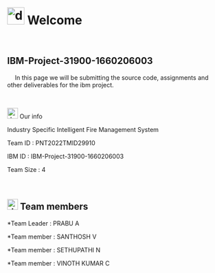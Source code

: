 # <img src="https://user-images.githubusercontent.com/99788851/194714225-20b1436e-cc0e-4972-8ab1-1d6cc0abf3f3.png" alt="drawing" width="40"/> Welcome

&emsp; 
## </p> IBM-Project-31900-1660206003
&emsp; 
In this page we will be submitting the source code, assignments and other deliverables for the ibm project.


&emsp;

 <img src="https://user-images.githubusercontent.com/99788851/194714826-a05deae0-6d33-449d-a1e8-a126f30e1b4f.png" alt="drawing" width="25"/> Our info

</p>
Industry Specific Intelligent Fire Management System
 </p>
 Team ID : PNT2022TMID29910
 </p>
 IBM ID : IBM-Project-31900-1660206003</p>
 Team Size : 4 </p>

&emsp;


## <img src="https://user-images.githubusercontent.com/99788851/194715091-fd5a8ed2-641a-44e2-bb77-613e36c4ee00.png" alt="drawing" width="25"/> Team members

   </t> *Team Leader : PRABU A </p>
   </t> *Team member : SANTHOSH V </p>
   </t> *Team member : SETHUPATHI N </p>
   </t> *Team member : VINOTH KUMAR C </p>







